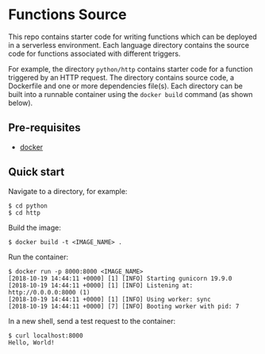 # Functions Source

This repo contains starter code for writing functions which can be deployed
in a serverless environment. Each language directory contains the source
code for functions associated with different triggers.

For example, the directory `python/http` contains starter code for a function
triggered by an HTTP request. The directory contains source code, a Dockerfile
and one or more dependencies file(s). Each directory can be built into a
runnable container using the `docker build` command (as shown below).

## Pre-requisites

* [docker](https://www.docker.com/)

## Quick start

Navigate to a directory, for example:
```console
$ cd python
$ cd http
```

Build the image:
```console
$ docker build -t <IMAGE_NAME> .
```

Run the container:
```console
$ docker run -p 8000:8000 <IMAGE_NAME>
[2018-10-19 14:44:11 +0000] [1] [INFO] Starting gunicorn 19.9.0
[2018-10-19 14:44:11 +0000] [1] [INFO] Listening at: http://0.0.0.0:8000 (1)
[2018-10-19 14:44:11 +0000] [1] [INFO] Using worker: sync
[2018-10-19 14:44:11 +0000] [7] [INFO] Booting worker with pid: 7
```

In a new shell, send a test request to the container:
```console
$ curl localhost:8000
Hello, World!
```
